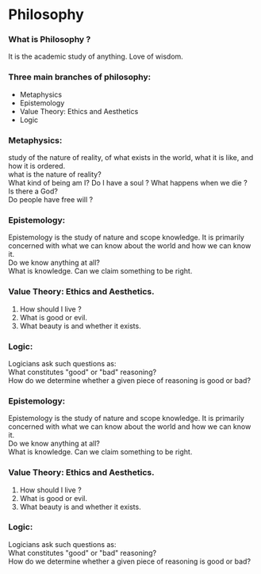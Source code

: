 
# Philosophy


### What is Philosophy ?  
It is the academic study of anything. Love of wisdom.  


### Three main branches of philosophy:   
- Metaphysics
- Epistemology
- Value Theory: Ethics and Aesthetics
- Logic

### Metaphysics: 
study of the nature of reality, of what exists in the world, what it is like, and how it is ordered.  
what is the nature of reality?  
What kind of being am I? Do I have a soul ? What happens when we die ?  
Is there a God?  
Do people have free will ?  

### Epistemology: 
Epistemology is the study of nature and scope knowledge. It is primarily concerned with what we can know about the world and how we can know it.   
Do we know anything at all?  
What is knowledge. 
Can we claim something to be right. 

### Value Theory: Ethics and Aesthetics. 
1) How should I live ?  
2) What is good or evil. 
3) What beauty is and whether it exists. 

### Logic:      
Logicians ask such questions as:  
What constitutes "good" or "bad" reasoning?  
How do we determine whether a given piece of reasoning is good or bad?  

### Epistemology: 
Epistemology is the study of nature and scope knowledge. It is primarily concerned with what we can know about the world and how we can know it.   
Do we know anything at all?  
What is knowledge. 
Can we claim something to be right. 

### Value Theory: Ethics and Aesthetics. 
1) How should I live ?  
2) What is good or evil. 
3) What beauty is and whether it exists. 

### Logic:      
Logicians ask such questions as:  
What constitutes "good" or "bad" reasoning?  
How do we determine whether a given piece of reasoning is good or bad?  


